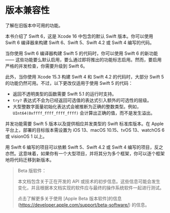 # 版本兼容性

了解在旧版本中可用的功能。

本书介绍了 Swift 6，这是 Xcode 16 中包含的默认 Swift 版本。你可以使用 Swift 6 编译器来构建 Swift 6、Swift 5、Swift 4.2 或 Swift 4 编写的代码。

当你使用 Swift 6 编译器构建 Swift 5 的代码时，你可以使用 Swift 6 的新功能 —— 这些功能要么默认启用，要么通过即将推出的功能标志启用。然而，要启用严格的并发检查，你需要升级到 Swift 6。

此外，当你使用 Xcode 15.3 构建 Swift 4 和 Swift 4.2 的代码时，大部分 Swift 5 的功能仍然可用。不过，以下更改仅适用于使用 Swift 5 的代码：

- 返回不透明类型的函数需要 Swift 5.1 的运行时支持。
- `try?` 表达式不会为已经返回可选值的表达式引入额外的可选性的层级。
- 大型整数字面量初始化表达式会被推断为正确的整数类型。例如，`UInt64(0xffff_ffff_ffff_ffff)` 会计算出正确的值，而不是发生溢出。

并发功能需要 Swift 5 版本以及提供相应并发类型的 Swift 标准库版本。在 Apple 平台上，部署的目标版本需设置为 iOS 13、macOS 10.15、tvOS 13、watchOS 6 或 visionOS 1 以上。

用 Swift 6 编写的项目可以依赖 Swift 5、Swift 4.2 或 Swift 4 编写的项目，反之亦然。这意味着，如果你有一个大型项目，并将其分为多个框架，你可以逐个框架地将代码迁移到新版本。

> Beta 版软件：
>
> 本文档包含关于正在开发的 API 或技术的初步信息。这些信息可能会发生变化，并且根据本文档实现的软件应与最终的操作系统软件一起进行测试。
>
> 点击了解更多关于使用 [Apple Beta 版本软件]的信息(https://developer.apple.com/support/beta-software/) 的信息。

<!--
This source file is part of the Swift.org open source project

Copyright (c) 2014 - 2022 Apple Inc. and the Swift project authors
Licensed under Apache License v2.0 with Runtime Library Exception

See https://swift.org/LICENSE.txt for license information
See https://swift.org/CONTRIBUTORS.txt for the list of Swift project authors
-->
